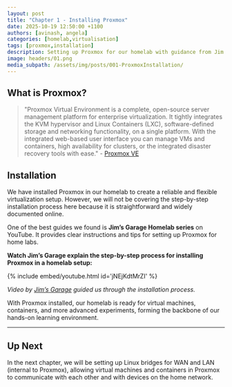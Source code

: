 ```yaml
---
layout: post
title: "Chapter 1 - Installing Proxmox"
date: 2025-10-19 12:50:00 +1100
authors: [avinash, angela]
categories: [homelab,virtualisation]
tags: [proxmox,installation]
description: Setting up Proxmox for our homelab with guidance from Jim’s Garage.
image: headers/01.png
media_subpath: /assets/img/posts/001-ProxmoxInstallation/
---
```


## What is Proxmox?

> "Proxmox Virtual Environment is a complete, open-source server management platform for enterprise virtualization. It tightly integrates the KVM hypervisor and Linux Containers (LXC), software-defined storage and networking functionality, on a single platform. With the integrated web-based user interface you can manage VMs and containers, high availability for clusters, or the integrated disaster recovery tools with ease." - [Proxmox VE](https://www.proxmox.com/en/products/proxmox-virtual-environment/overview)

## Installation

We have installed Proxmox in our homelab to create a reliable and flexible virtualization setup. However, we will not be covering the step-by-step installation process here because it is straightforward and widely documented online.

One of the best guides we found is **Jim’s Garage Homelab series** on YouTube. It provides clear instructions and tips for setting up Proxmox for home labs.

**Watch Jim’s Garage explain the step-by-step process for installing Proxmox in a homelab setup:**

{% include embed/youtube.html id='jNEjKdtMrZI' %}

*Video by [Jim’s Garage](https://www.youtube.com/watch?v=jNEjKdtMrZI) guided us through the installation process.*

With Proxmox installed, our homelab is ready for virtual machines, containers, and more advanced experiments, forming the backbone of our hands-on learning environment.

---
## Up Next

In the next chapter, we will be setting up Linux bridges for WAN and LAN (internal to Proxmox), allowing virtual machines and containers in Proxmox to communicate with each other and with devices on the home network.
